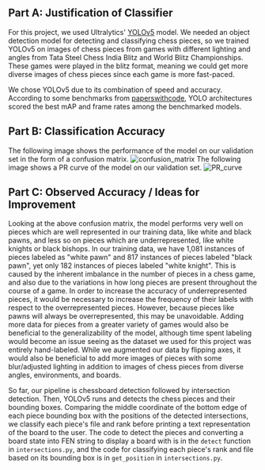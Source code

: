 ## Part A: Justification of Classifier

For this project, we used Ultralytics' [YOLOv5](https://github.com/ultralytics/yolov5) model. We needed an object detection model for detecting and classifying chess pieces, so we trained YOLOv5 on images of chess pieces from games with different lighting and angles from Tata Steel Chess India Blitz and World Blitz Championships. These games were played in the blitz format, meaning we could get more diverse images of chess pieces since each game is more fast-paced.

We chose YOLOv5 due to its combination of speed and accuracy. According to some benchmarks from [paperswithcode](https://paperswithcode.com/sota/real-time-object-detection-on-coco), YOLO architectures scored the best mAP and frame rates among the benchmarked models.

## Part B: Classification Accuracy

The following image shows the performance of the model on our validation set in the form of a confusion matrix.
![confusion_matrix](https://user-images.githubusercontent.com/26099766/142708871-e8fa438e-5fb7-4f2b-b64c-f9ab1595a32a.png)
The following image shows a PR curve of the model on our validation set.
![PR_curve](https://user-images.githubusercontent.com/26099766/142709207-ae4d31e7-758c-4d97-9f38-614edf7ba2a0.png)

## Part C: Observed Accuracy / Ideas for Improvement

Looking at the above confusion matrix, the model performs very well on pieces which are well represented in our training data, like white and black pawns, and less so on pieces which are underrepresented, like white knights or black bishops. In our training data, we have 1,081 instances of pieces labeled as "white pawn" and 817 instances of pieces labeled "black pawn", yet only 182 instances of pieces labeled "white knight". This is caused by the inherent imbalance in the number of pieces in a chess game, and also due to the variations in how long pieces are present throughout the course of a game. In order to increase the accuracy of underrepresented pieces, it would be necessary to increase the frequency of their labels with respect to the overrepresented pieces. However, because pieces like pawns will always be overrepresented, this may be unavoidable. Adding more data for pieces from a greater variety of games would also be beneficial to the generalizability of the model, although time spent labeling would become an issue seeing as the dataset we used for this project was entirely hand-labeled. While we augmented our data by flipping axes, it would also be beneficial to add more images of pieces with some blur/adjusted lighting in addition to images of chess pieces from diverse angles, environments, and boards.

So far, our pipeline is chessboard detection followed by intersection detection. Then, YOLOv5 runs and detects the chess pieces and their bounding boxes. Comparing the middle coordinate of the bottom edge of each piece bounding box with the positions of the detected intersections, we classify each piece's file and rank before printing a text representation of the board to the user. The code to detect the pieces and converting a board state into FEN string to display a board with is in the `detect` function in `intersections.py`, and the code for classifying each piece's rank and file based on its bounding box is in `get_position` in `intersections.py`.
